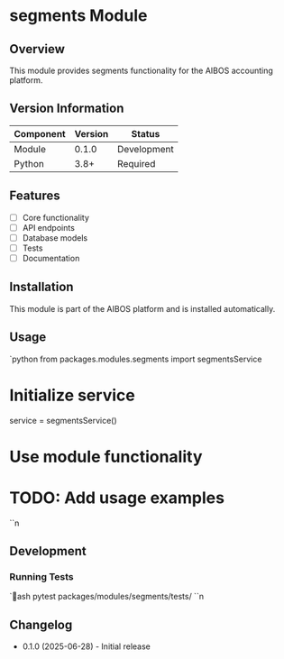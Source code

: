 ﻿# segments Module

## Overview

This module provides segments functionality for the AIBOS accounting platform.

## Version Information

| Component | Version | Status |
|-----------|---------|--------|
| Module | 0.1.0 | Development |
| Python | 3.8+ | Required |

## Features

- [ ] Core functionality
- [ ] API endpoints
- [ ] Database models
- [ ] Tests
- [ ] Documentation

## Installation

This module is part of the AIBOS platform and is installed automatically.

## Usage

`python
from packages.modules.segments import segmentsService

# Initialize service
service = segmentsService()

# Use module functionality
# TODO: Add usage examples
``n
## Development

### Running Tests

`ash
pytest packages/modules/segments/tests/
``n
## Changelog

- 0.1.0 (2025-06-28) - Initial release

